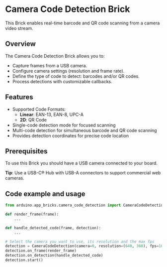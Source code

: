 # Camera Code Detection Brick

This Brick enables real-time barcode and QR code scanning from a camera video stream. 

## Overview

The Camera Code Detection Brick allows you to:

- Capture frames from a USB camera.
- Configure camera settings (resolution and frame rate).
- Define the type of code to detect: barcodes and/or QR codes.
- Process detections with customizable callbacks.

## Features

- Supported Code Formats: 
  - **Linear**: EAN-13, EAN-8, UPC-A
  - **2D**: QR Code
- Single-code detection mode for focused scanning
- Multi-code detection for simultaneous barcode and QR code scanning
- Provides detection coordinates for precise code location

## Prerequisites

To use this Brick you should have a USB camera connected to your board.

**Tip**: Use a USB-C® Hub with USB-A connectors to support commercial web cameras.

## Code example and usage

```python
from arduino.app_bricks.camera_code_detection import CameraCodeDetection

def render_frame(frame):
    ...

def handle_detected_code(frame, detection):
    ...

# Select the camera you want to use, its resolution and the max fps
detection = CameraCodeDetection(camera=0, resolution=(640, 360), fps=10)
detection.on_frame(render_frame)
detection.on_detection(handle_detected_code)
detection.start()
```
